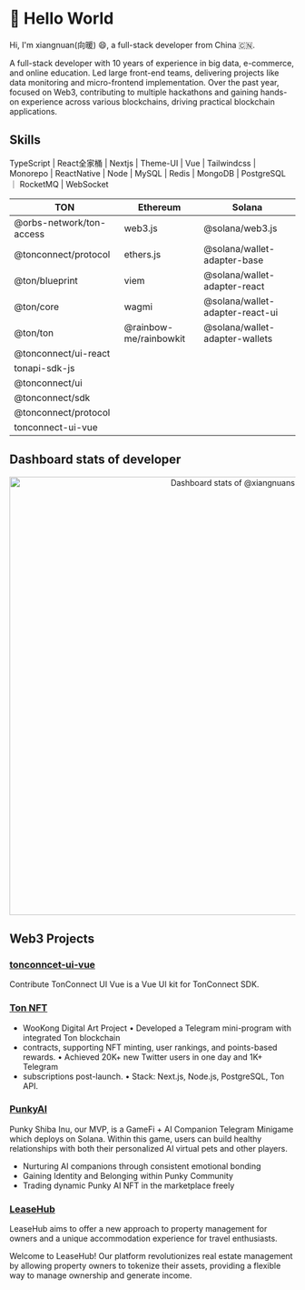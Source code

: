 # 👋 Hello World 
 
Hi, I'm xiangnuan(向暖) 😄, a full-stack developer from China 🇨🇳.

A full-stack developer with 10 years of experience in big data, e-commerce, and online education. Led large front-end teams, delivering projects like data monitoring and micro-frontend implementation. Over the past year, focused on Web3, contributing to multiple hackathons and gaining hands-on experience across various blockchains, driving practical blockchain applications.

## Skills

TypeScript | React全家桶 | Nextjs | Theme-UI | Vue | Tailwindcss | Monorepo | ReactNative | Node | MySQL | Redis | MongoDB | PostgreSQL ｜ RocketMQ | WebSocket


| **TON**                                      | **Ethereum**                          | **Solana**                                      |
|----------------------------------------------|--------------------------------------|-------------------------------------------------|
| @orbs-network/ton-access                     | web3.js                              | @solana/web3.js                                 |
| @tonconnect/protocol                         | ethers.js                            | @solana/wallet-adapter-base                     |
| @ton/blueprint                               | viem                                 | @solana/wallet-adapter-react                    |
| @ton/core                                    | wagmi                                | @solana/wallet-adapter-react-ui                 |
| @ton/ton                                     | @rainbow-me/rainbowkit              | @solana/wallet-adapter-wallets                  |
| @tonconnect/ui-react                         |                                      |                                                 |
| tonapi-sdk-js                                |                                      |                                                 |
| @tonconnect/ui                               |                                      |                                                 |
| @tonconnect/sdk                              |                                      |                                                 |
| @tonconnect/protocol                         |                                      |                                                 |
| tonconnect-ui-vue                           |                                      |                                                 |


## Dashboard stats of developer

<a href="https://next.ossinsight.io/widgets/official/compose-user-dashboard-stats?user_id=24558814" target="_blank" style="display: block" align="center">
  <picture>
    <source media="(prefers-color-scheme: dark)" srcset="https://next.ossinsight.io/widgets/official/compose-user-dashboard-stats/thumbnail.png?user_id=24558814&image_size=auto&color_scheme=dark" width="771" height="auto">
    <img alt="Dashboard stats of @xiangnuans" src="https://next.ossinsight.io/widgets/official/compose-user-dashboard-stats/thumbnail.png?user_id=24558814&image_size=auto&color_scheme=light" width="771" height="auto">
  </picture>
</a>

<!-- Made with [OSS Insight](https://ossinsight.io/) -->

## Web3 Projects

### [tonconncet-ui-vue](https://github.com/TownSquareXYZ/tonconnect-ui-vue)
Contribute TonConnect UI Vue is a Vue UI kit for TonConnect SDK.

 
### [Ton NFT](https://xiangnuans.github.io/xiangnuans/projects/ton-nft)

- WooKong Digital Art Project • Developed a Telegram mini-program with integrated Ton blockchain
- contracts, supporting NFT minting, user rankings, and points-based rewards. • Achieved 20K+ new Twitter users in one day and 1K+ Telegram
- subscriptions post-launch. • Stack: Next.js, Node.js, PostgreSQL, Ton API.


### [PunkyAI](https://github.com/punky-lab/punky-tma)
Punky Shiba Inu, our MVP, is a GameFi + AI Companion Telegram Minigame which deploys on Solana. Within this game, users can build healthy relationships with both their personalized AI virtual pets and other players.
- Nurturing AI companions through consistent emotional bonding
- Gaining Identity and Belonging within Punky Community
- Trading dynamic Punky AI NFT in the marketplace freely

### [LeaseHub](https://github.com/xiangnuans/LeaseHub)
LeaseHub aims to offer a new approach to property management for owners and a unique accommodation experience for travel enthusiasts.

Welcome to LeaseHub! Our platform revolutionizes real estate management by allowing property owners to tokenize their assets, providing a flexible way to manage ownership and generate income.

